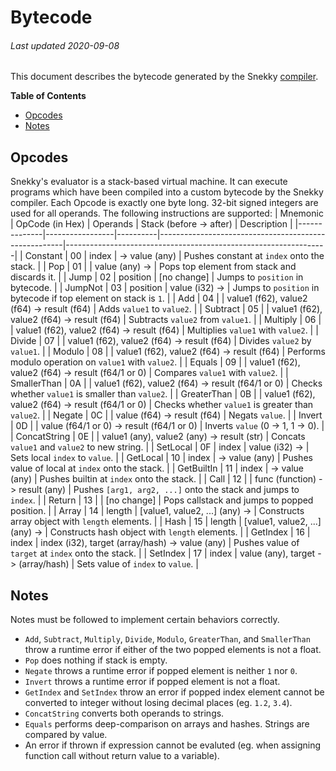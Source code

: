 # Bytecode
###### Last updated 2020-09-08
This document describes the bytecode generated by the Snekky [compiler](https://github.com/snekkylang/snekky/blob/master/src/compiler/Compiler.hx).

**Table of Contents**

- [Opcodes](#opcodes)
- [Notes](#notes)

## Opcodes
Snekky's evaluator is a stack-based virtual machine. It can execute programs which have been compiled into a custom bytecode by the Snekky compiler. Each Opcode is exactly one byte long. 32-bit signed integers are used for all operands. The following instructions are supported:
| Mnemonic     | OpCode (in Hex) | Operands | Stack (before -> after)                              | Description                                                     |
|--------------|-----------------|----------|------------------------------------------------------|-----------------------------------------------------------------|
| Constant     | 00              | index    | -> value (any)                                       | Pushes constant at `index` onto the stack.                      |
| Pop          | 01              |          | value (any) ->                                       | Pops top element from stack and discards it.                    |
| Jump         | 02              | position | [no change]                                          | Jumps to `position` in bytecode.                                |
| JumpNot      | 03              | position | value (i32) ->                                       | Jumps to `position` in bytecode if top element on stack is `1`. |
| Add          | 04              |          | value1 (f62), value2 (f64) -> result (f64)           | Adds `value1` to `value2`.                                      |
| Subtract     | 05              |          | value1 (f62), value2 (f64) -> result (f64)           | Subtracts `value2` from `value1`.                               |
| Multiply     | 06              |          | value1 (f62), value2 (f64) -> result (f64)           | Multiplies `value1` with `value2`.                              |
| Divide       | 07              |          | value1 (f62), value2 (f64) -> result (f64)           | Divides `value2` by `value1`.                                   |
| Modulo       | 08              |          | value1 (f62), value2 (f64) -> result (f64)           | Performs modulo operation on `value1` with `value2`.            |
| Equals       | 09              |          | value1 (f62), value2 (f64) -> result (f64/1 or 0)    | Compares `value1` with `value2`.                                |
| SmallerThan  | 0A              |          | value1 (f62), value2 (f64) -> result (f64/1 or 0)    | Checks whether `value1` is smaller than `value2`.               |
| GreaterThan  | 0B              |          | value1 (f62), value2 (f64) -> result (f64/1 or 0)    | Checks whether `value1` is greater than `value2`.               |
| Negate       | 0C              |          | value (f64) -> result (f64)                          | Negats `value`.                                                 |
| Invert       | 0D              |          | value (f64/1 or 0) -> result (f64/1 or 0)            | Inverts `value` (0 -> 1, 1 -> 0).                               |
| ConcatString | 0E              |          | value1 (any), value2 (any) -> result (str)           | Concats `value1` and `value2` to new string.                    |
| SetLocal     | 0F              | index    | value (i32) ->                                       | Sets local `index` to `value`.                                  |
| GetLocal     | 10              | index    | -> value (any)                                       | Pushes value of local at `index` onto the stack.                |
| GetBuiltIn   | 11              | index    | -> value (any)                                       | Pushes builtin at `index` onto the stack.                       |
| Call         | 12              |          | func (function) -> result (any)                      | Pushes `[arg1, arg2, ...]` onto the stack and jumps to `index`. |
| Return       | 13              |          | [no change]                                          | Pops callstack and jumps to popped position.                    |
| Array        | 14              | length   | [value1, value2, ...] (any) ->                       | Constructs array object with `length` elements.                 |
| Hash         | 15              | length   | [value1, value2, ...] (any) ->                       | Constructs hash object with `length` elements.                  |
| GetIndex     | 16              | index    | index (i32), target (array/hash) -> value (any)      | Pushes value of `target` at `index` onto the stack.             |
| SetIndex     | 17              | index    | value (any), target -> (array/hash)                  | Sets value of `index` to `value`.                               |

## Notes
Notes must be followed to implement certain behaviors correctly.
- `Add`, `Subtract`, `Multiply`, `Divide`, `Modulo`, `GreaterThan`, and `SmallerThan` throw a runtime error if either of the two popped elements is not a float.
- `Pop` does nothing if stack is empty.
- `Negate` throws a runtime error if popped element is neither `1` nor `0`.
- `Invert` throws a runtime error if popped element is not a float.
- `GetIndex` and `SetIndex` throw an error if popped index element cannot be converted to integer without losing decimal places (eg. `1.2`, `3.4`).
- `ConcatString` converts both operands to strings.
- `Equals` performs deep-comparison on arrays and hashes. Strings are compared by value.
- An error if thrown if expression cannot be evaluted (eg. when assigning function call without return value to a variable).


